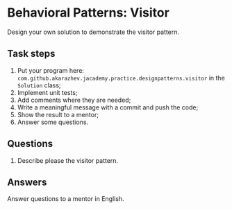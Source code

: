 # Behavioral Patterns: Visitor

Design your own solution to demonstrate the visitor pattern.

## Task steps

1. Put your program here: `com.github.akarazhev.jacademy.practice.designpatterns.visitor` in the `Solution` class;
2. Implement unit tests;
3. Add comments where they are needed;
4. Write a meaningful message with a commit and push the code;
5. Show the result to a mentor;
6. Answer some questions.

## Questions

1. Describe please the visitor pattern.

## Answers

Answer questions to a mentor in English.
